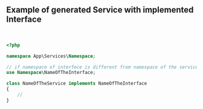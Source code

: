## Example of generated Service with implemented Interface
<br />

```php  
<?php

namespace App\Services\Namespace;

// if namespace of interfece is different from namespace of the service:
use Namespace\NameOfTheInterface;

class NameOfTheService implements NameOfTheInterface
{
    //
}

```
